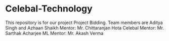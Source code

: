 # Celebal-Technology
This repository is for our project Project Bidding. 
Team members are Aditya Singh and Azhaan Shaikh
Mentor: Mr. Chittaranjan Hota
Celebal Mentor: Mr. Sarthak Acharjee
ML Mentor: Mr. Akash Verma 

